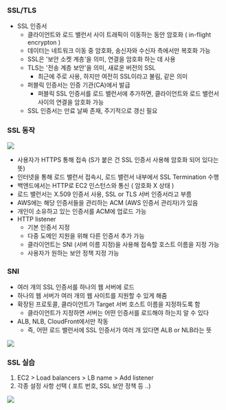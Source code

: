 ### SSL/TLS ###
- SSL 인증서
  - 클라이언트와 로드 밸런서 사이 트래픽이 이동하는 동안 암호화 ( in-flight encrypton )
  - 데이터는 네트워크 이동 중 암호화, 송신자와 수신자 측에서만 복호화 가능
  - SSL은 '보안 소켓 계층'을 의미, 연결을 암호화 하는 데 사용
  - TLS는 '전송 계층 보안'을 의미, 새로운 버전의 SSL
    - 최근에 주로 사용, 하지만 여전히 SSL이라고 불림, 같은 의미
  - 퍼블릭 인증서는 인증 기관(CA)에서 발급
    - 퍼블릭 SSL 인증서를 로드 밸런서에 추가하면, 클라이언트와 로드 밸런서 사이의 연결을 암호화 가능
  - SSL 인증서는 만료 날짜 존재, 주기적으로 갱신 필요
  
### SSL 동작 ###

![](https://velog.velcdn.com/images/xodbs1123/post/a10ef1e5-fcda-4538-b72c-b3e193f71aa7/image.png)

- 사용자가 HTTPS 통해 접속 (S가 붙은 건 SSL 인증서 사용해 암호화 되어 있다는 뜻)
- 인터넷을 통해 로드 밸런서 접속시, 로드 밸런서 내부에서 SSL Termination 수행
- 백엔드에서는 HTTP로 EC2 인스턴스와 통신 ( 암호화 X 상태 )
- 로드 밸런서는 X.509 인증서 사용, SSL or TLS 서버 인증서라고 부름
- AWS에는 해당 인증서들을 관리하는 ACM (AWS 인증서 관리자)가 있음
- 개인이 소유하고 있는 인증서를 ACM에 업로드 가능
- HTTP listener
  - 기본 인증서 지정
  - 다중 도메인 지원을 위해 다른 인증서 추가 가능
  - 클라이언트는 SNI (서버 이름 지정)을 사용해 접속할 호스트 이름을 지정 가능
  - 사용자가 원하는 보안 정책 지정 가능
### SNI ###
- 여러 개의 SSL 인증서를 하나의 웹 서버에 로드
- 하나의 웹 서버가 여러 개의 웹 사이트를 지원할 수 있게 해줌
- 확장된 프로토콜, 클라이언트가 Target 서버 호스트 이름을 지정하도록 함
  - 클라이언트가 지정하면 서버는 어떤 인증서를 로드해야 하는지 알 수 있다
- ALB, NLB, CloudFront에서만 작동
  - 즉, 어떤 로드 밸런서에 SSL 인증서가 여러 개 있다면 ALB or NLB라는 뜻

![](https://velog.velcdn.com/images/xodbs1123/post/c8b6145c-2f8f-489f-850f-8722839e3d4f/image.png)

### SSL 실습 ###
1. EC2 > Load balancers > LB name > Add listener
2. 각종 설정 사항 선택 ( 포트 번호, SSL 보안 정책 등 ..)

![](https://velog.velcdn.com/images/xodbs1123/post/4fef5eae-689a-4a07-85e5-21d435780b37/image.png)
